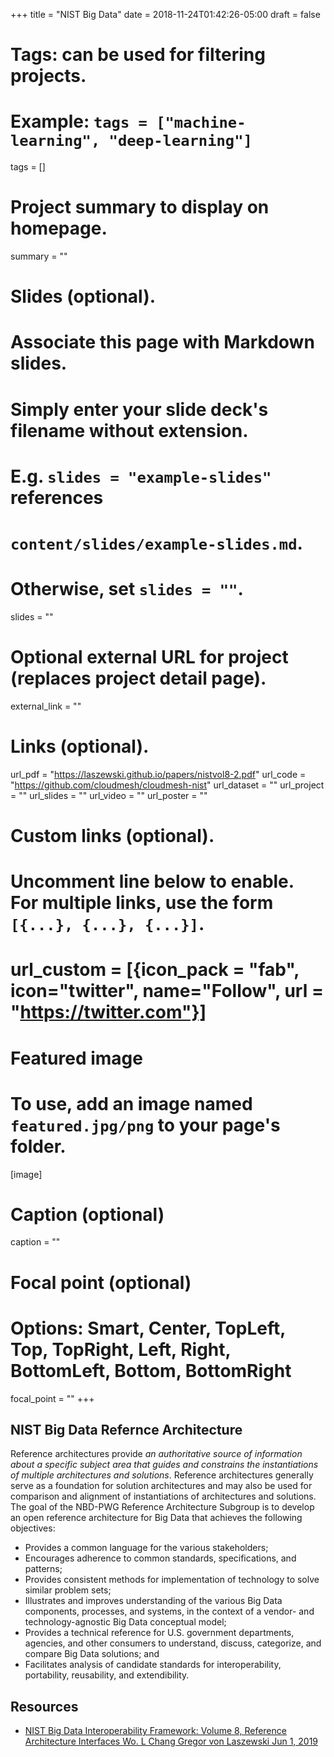 +++
title = "NIST Big Data"
date = 2018-11-24T01:42:26-05:00
draft = false

# Tags: can be used for filtering projects.
# Example: `tags = ["machine-learning", "deep-learning"]`
tags = []

# Project summary to display on homepage.
summary = ""

# Slides (optional).
#   Associate this page with Markdown slides.
#   Simply enter your slide deck's filename without extension.
#   E.g. `slides = "example-slides"` references 
#   `content/slides/example-slides.md`.
#   Otherwise, set `slides = ""`.
slides = ""

# Optional external URL for project (replaces project detail page).
external_link = ""

# Links (optional).
url_pdf = "https://laszewski.github.io/papers/nistvol8-2.pdf"
url_code = "https://github.com/cloudmesh/cloudmesh-nist"
url_dataset = ""
url_project = ""
url_slides = ""
url_video = ""
url_poster = ""

# Custom links (optional).
#   Uncomment line below to enable. For multiple links, use the form `[{...}, {...}, {...}]`.
# url_custom = [{icon_pack = "fab", icon="twitter", name="Follow", url = "https://twitter.com"}]

# Featured image
# To use, add an image named `featured.jpg/png` to your page's folder. 
[image]
  # Caption (optional)
  caption = ""

  # Focal point (optional)
  # Options: Smart, Center, TopLeft, Top, TopRight, Left, Right, BottomLeft, Bottom, BottomRight
  focal_point = ""
+++

## NIST Big Data Refernce Architecture

Reference architectures provide *an authoritative source of information
about a specific subject area that guides and constrains the
instantiations of multiple architectures and solutions*. Reference
architectures generally serve as a foundation for solution architectures
and may also be used for comparison and alignment of instantiations of
architectures and solutions. The goal of the NBD-PWG Reference
Architecture Subgroup is to develop an open reference architecture for
Big Data that achieves the following objectives:

* Provides a common language for the various stakeholders;
* Encourages adherence to common standards, specifications, and patterns;
* Provides consistent methods for implementation of technology to solve 
  similar problem sets;
* Illustrates and improves understanding of the various Big Data 
  components, processes, and systems, in the context of a vendor- and 
  technology-agnostic Big Data conceptual model;
* Provides a technical reference for U.S. government departments, 
  agencies, and other consumers to understand, discuss, categorize, and 
  compare Big Data solutions; and 
* Facilitates analysis of candidate standards for interoperability, 
  portability, reusability, and extendibility.

## Resources

* [NIST Big Data Interoperability Framework: Volume 8, Reference
  Architecture Interfaces Wo. L Chang Gregor von Laszewski Jun 1,
  2019](/publication/las-19-nist)

